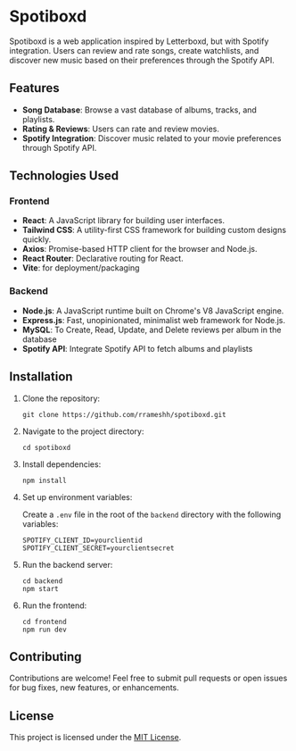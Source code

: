 # Spotiboxd

Spotiboxd is a web application inspired by Letterboxd, but with Spotify integration. Users can review and rate songs, create watchlists, and discover new music based on their preferences through the Spotify API.

## Features

- **Song Database**: Browse a vast database of albums, tracks, and playlists.
- **Rating & Reviews**: Users can rate and review movies.
- **Spotify Integration**: Discover music related to your movie preferences through Spotify API.

## Technologies Used

### Frontend

- **React**: A JavaScript library for building user interfaces.
- **Tailwind CSS**: A utility-first CSS framework for building custom designs quickly.
- **Axios**: Promise-based HTTP client for the browser and Node.js.
- **React Router**: Declarative routing for React.
- **Vite**: for deployment/packaging

### Backend

- **Node.js**: A JavaScript runtime built on Chrome's V8 JavaScript engine.
- **Express.js**: Fast, unopinionated, minimalist web framework for Node.js.
- **MySQL**: To Create, Read, Update, and Delete reviews per album in the database
- **Spotify API**: Integrate Spotify API to fetch albums and playlists

## Installation

1. Clone the repository:

   ```
   git clone https://github.com/rrameshh/spotiboxd.git
   ```

2. Navigate to the project directory:

   ```
   cd spotiboxd
   ```

3. Install dependencies:

   ```
   npm install
   ```

4. Set up environment variables:
   
   Create a `.env` file in the root of the `backend` directory with the following variables:

   ```
   SPOTIFY_CLIENT_ID=yourclientid
   SPOTIFY_CLIENT_SECRET=yourclientsecret
   ```

5. Run the backend server:

   ```
   cd backend
   npm start
   ```

6. Run the frontend:

   ```
   cd frontend
   npm run dev
   ```

## Contributing

Contributions are welcome! Feel free to submit pull requests or open issues for bug fixes, new features, or enhancements.

## License

This project is licensed under the [MIT License](LICENSE).
